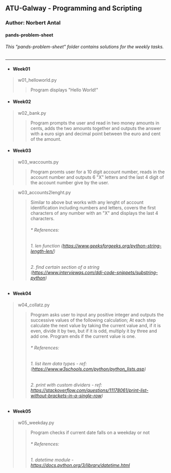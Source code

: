 ## ATU-Galway - Programming and Scripting
### Author: Norbert Antal
#### **pands-problem-sheet**
###### This "pands-problem-sheet" folder contains solutions for the weekly tasks.

---

- #### Week01
> w01_helloworld.py  
>> Program displays "Hello World!"
- #### Week02
> w02_bank.py
>> Program prompts the user and read in two money amounts in cents, adds the two amounts together and outputs the answer with a euro sign and decimal point between the euro and cent of the amount.
- #### Week03
> w03_waccounts.py
>> Program promts user for a 10 digit account number, reads in the account number and outputs 6 "X" letters and the last 4 digit of the account number give by the user. 

> w03_accounts2lenght.py
>> Similar to above but works with any lenght of account identification including numbers and letters, covers the first characters of any number with an "X" and displays the last 4 characters.
>>    ###### * References: 
>>###### 1. len function (https://www.geeksforgeeks.org/python-string-length-len/)  
>>###### 2. find certain section of a string (https://www.interviewqs.com/ddi-code-snippets/substring-python)

- #### Week04
> w04_collatz.py
>> Program asks user to input any positive integer and outputs the successive values of the following calculation; At each step calculate the next value by taking the current value and, if it is even, divide it by two, but if it is odd, multiply it by three and add one. Program ends if the current value is one.
>>    ###### * References: 
>>###### 1. list item data types - ref: (https://www.w3schools.com/python/python_lists.asp)  
>>###### 2. print with custom dividers - ref: https://stackoverflow.com/questions/11178061/print-list-without-brackets-in-a-single-row)

- #### Week05
> w05_weekday.py
>> Program checks if current date falls on a weekday or not
>>    ###### * References: 
>>###### 1. datetime module - https://docs.python.org/3/library/datetime.html